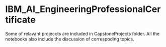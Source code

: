 # IBM_AI_EngineeringProfessionalCertificate
Some of relavant projeccts are included in CapstoneProjects folder. All the notebooks also include the discussion of correspoding topics.

